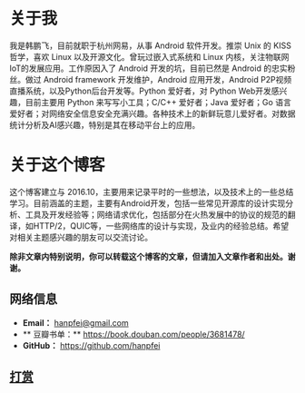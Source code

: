 # 关于我

我是韩鹏飞，目前就职于杭州网易，从事 Android 软件开发。推崇 Unix 的 KISS 哲学，喜欢 Linux 以及开源文化。曾玩过嵌入式系统和 Linux 内核，关注物联网IoT的发展应用。工作原因入了 Android 开发的坑，目前已然是 Android 的忠实粉丝。做过 Android framework 开发维护，Android 应用开发，Android P2P视频直播系统，以及Python后台开发等。Python 爱好者，对 Python Web开发感兴趣，目前主要用 Python 来写写小工具；C/C++ 爱好者；Java 爱好者；Go 语言爱好者；对网络安全信息安全充满兴趣。各种技术上的新鲜玩意儿爱好者。对数据统计分析及AI感兴趣，特别是其在移动平台上的应用。

# 关于这个博客

这个博客建立与 2016.10，主要用来记录平时的一些想法，以及技术上的一些总结学习。目前涵盖的主题，主要有Android开发，包括一些常见开源库的设计实现分析、工具及开发经验等；网络请求优化，包括部分在火热发展中的协议的规范的翻译，如HTTP/2，QUIC等，一些网络库的设计与实现，及业内的经验总结。希望对相关主题感兴趣的朋友可以交流讨论。

**除非文章内特别说明，你可以转载这个博客的文章，但请加入文章作者和出处。谢谢。**

## 网络信息

* **Email：** hanpfei@gmail.com
* ** 豆瓣书单：** https://book.douban.com/people/3681478/
* **GitHub：** https://github.com/hanpfei

## [打赏](https://www.wolfcstech.com/about/donate.html)